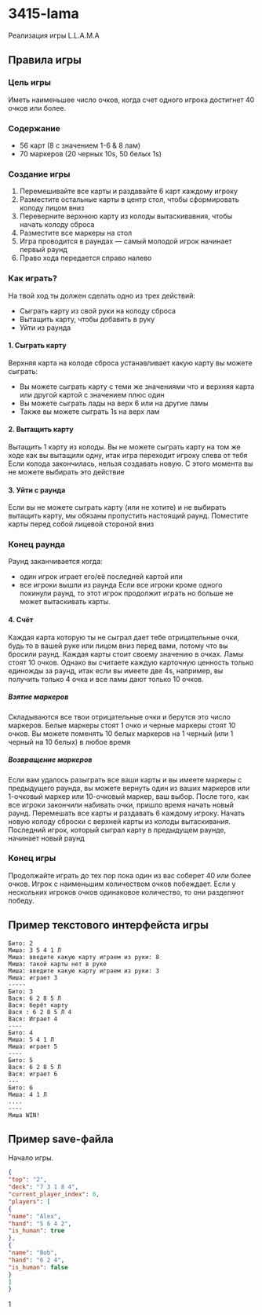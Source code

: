 # 3415-lama
Реализация игры L.L.A.M.A
## Правила игры
### Цель игры
Иметь наименьшее число очков, когда счет одного игрока достигнет 40 очков или более.
### Содержание
- 56 карт (8 с значением 1-6 & 8 лам) 
- 70 маркеров (20 черных 10s, 50 белых 1s)
### Создание игры
1. Перемешивайте все карты и раздавайте 6 карт каждому игроку
2. Разместите остальные карты в центр стол, чтобы сформировать колоду лицом вниз
3. Переверните верхнюю карту из колоды вытаскивавния, чтобы начать колоду сброса
4. Разместите все маркеры на стол
5. Игра проводится в раундах — самый молодой игрок начинает первый раунд
6. Право хода передается справо налево
### Как играть?
На твой ход ты должен сделать одно из трех действий:
- Сыграть карту из свой руки на колоду сброса
- Вытащить карту, чтобы добавить в руку
- Уйти из раунда
      
#### 1. Сыграть карту
Верхняя карта на колоде сброса устанавливает какую карту вы можете сыграть:
- Вы можете сыграть карту с теми же значениями что и верхняя карта или другой картой с значением плюс один
- Вы можете сыграть лады на верх 6 или на другие ламы
- Также вы можете сыграть 1s на верх лам
#### 2. Вытащить карту
Вытащить 1 карту из колоды. Вы не можете сыграть карту на том же ходе как вы вытащили одну, итак игра переходит игроку слева от тебя
Если колода закончилась, нельзя создавать новую. С этого момента вы не можете выбирать это действие 
#### 3. Уйти с раунда
Если вы не можете сыграть карту (или не хотите) и не выбирать вытащить карту, мы обязаны пропустить настоящий раунд. Поместите карты перед собой лицевой стороной вниз
### Конец раунда
Раунд заканчивается когда:
- один игрок играет его/её последней картой или
- все игроки вышли из раунда
Если все игроки кроме одного покинули раунд, то этот игрок продолжит играть но больше не может вытаскивать карты.

#### 4. Счёт
Каждая карта которую ты не сыграл дает тебе отрицательные очки, будь то в вашей руке или лицом вниз перед вами, потому что вы бросили раунд. Каждая карты стоит своему значению в очках. Ламы стоят 10 очков. Однако вы считаете каждую карточную ценность только единожды за раунд, итак если вы имеете две 4s, например, вы получить только 4 очка и все ламы дают только 10 очков.
##### Взятие маркеров
Складываются все твои отрицательные очки и берутся это число маркеров. Белые маркеры стоят 1 очко и черные маркеры стоят 10 очков. Вы можете поменять 10 белых маркеров на 1 черный (или 1 черный на 10 белых) в любое время
##### Возвращение маркеров
Если вам удалось разыграть все ваши карты и вы имеете маркеры с предыдущего раунда, вы можете вернуть один из ваших маркеров или 1-очковый маркер или 10-очковый маркер, ваш выбор.
После того, как все игроки закончили набивать очки, пришло время начать новый раунд. Перемешать все карты и раздавать 6 каждому игроку. Начать новую колоду сброски с верхней карты из колоды вытаскивания. Последний игрок, который сыграл карту в предыдущем раунде, начинает новый раунд

### Конец игры
Продолжайте играть до тех пор пока один из вас соберет 40 или более очков. Игрок с наименьшим количеством очков побеждает. Если у нескольких игроков очков одинаковое количество, то они разделяют победу.

## Пример текстового интерфейста игры 
```
Бито: 2
Миша: 3 5 4 1 Л
Миша: введите какую карту играем из руки: 8
Миша: такой карты нет в руке
Миша: введите какую карту играем из руки: 3
Миша: играет 3
-----
Бито: 3
Вася: 6 2 8 5 Л
Вася: берёт карту
Вася : 6 2 8 5 Л 4
Вася: Играет 4
----
Бито: 4
Миша: 5 4 1 Л
Миша: играет 5
----
Бито: 5
Вася: 6 2 8 5 Л
Вася: играет 6
---
Бито: 6
Миша: 4 1 Л
....
----
Миша WIN!
``` 

## Пример save-файла 
Начало игры.
```json
{
"top": "2",
"deck": "7 3 1 8 4",
"current_player_index": 0,
"players": [
{
"name": "Alex",
"hand": "5 6 4 2",
"is_human": true
},
{
"name": "Bob",
"hand": "6 2 4",
"is_human": false
}
]
}
```
1